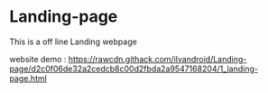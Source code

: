 # Landing-page
This is a off line Landing webpage 

website demo :  https://rawcdn.githack.com/ilvandroid/Landing-page/d2c0f06de32a2cedcb8c00d2fbda2a9547168204/1_landing-page.html
